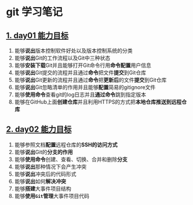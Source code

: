 # git 学习笔记

## [1. day01 能力目标](./day01.md)

1. 能够**说出**版本控制软件好处以及版本控制系统的分类
2. 能够**说出**Git的工作流程以及Git中三种状态
3. 能够**安装下载**Git并且能够打开Git命令行用**命令配置**用户信息
4. 能够**说出**Git提交的流程并且通过**命令**把文件**提交**到Git仓库
5. 能够**说出**Git更新的流程并且通过**命令**把**更新后**的文件**提交**到Git仓库
6. 能够**说出**Git忽略清单的作用并且能够**配置**简易的gitignore文件
7. 能够**使用命令**查看git的log日志并且**通过命令**跳到指定版本
8. 能够在GitHub上面**创建仓库**并且利用HTTPS的方式把**本地仓库推送到远程仓库**

## [2. day02 能力目标](./day02.md)

1. 能够参照文档**配置**远程仓库的**SSH的访问方式**
2. 能够**说出**Git的**分支的作用**
3. 能够**使用命令**创建、查看、切换、合并和删除**分支**
4. 能够**说出**那种情况下会产生冲突
5. 能够**说出**冲突后的代码形式
6. 能够**说出**如何**解决冲突**
7. 能够**搭建**大事件项目结构
8. 能够**使用`Git`管理**大事件项目代码